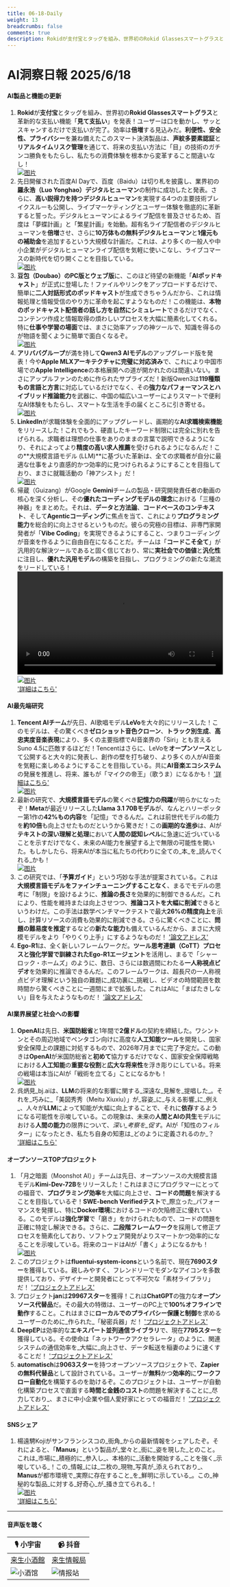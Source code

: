 ```yaml
---
title: 06-18-Daily
weight: 13
breadcrumbs: false
comments: true
description: Rokidが支付宝とタッグを組み、世界初のRokid Glassesスマートグラスと革新的な支払い機能「見て支払い」を発表！ユーザーは口を動かし、サッとスキャンするだけで支払いが完了。効率は倍増する見込みだ。利便性、安全性、プライバシーを兼ね備えたこのスマート決済製品は、声紋多要素認証とリアルタイムリスク管理を通じて、将来の支払い方法に「目」の技術のガチンコ勝負をもたらし、私たちの消費体験を根本から変革すること間違いなし！
---
```

# AI洞察日報 2025/6/18

#### **AI製品と機能の更新**
1.  **Rokid**が**支付宝**とタッグを組み、世界初の**Rokid Glassesスマートグラス**と革新的な支払い機能「**見て支払い**」を発表！ユーザーは口を動かし、サッとスキャンするだけで支払いが完了。効率は**倍増**する見込みだ。**利便性、安全性、プライバシー**を兼ね備えたこのスマート決済製品は、**声紋多要素認証**と**リアルタイムリスク管理**を通じて、将来の支払い方法に「目」の技術のガチンコ勝負をもたらし、私たちの消費体験を根本から変革すること間違いなし！ <br/> [![图片](https://autoproxy.justlikemaki.vip/?pp=https://pic.chinaz.com/picmap/202005261145133673_9.jpg)](https://autoproxy.justlikemaki.vip/?pp=https://pic.chinaz.com/picmap/202005261145133673_9.jpg) <br/>
2.  先日開催された百度AI Dayで、百度（Baidu）は切り札を披露し、業界初の**羅永浩（Luo Yonghao）デジタルヒューマン**の制作に成功したと発表。さらに、**高い説得力を持つデジタルヒューマン**を実現する4つの主要技術ブレイクスルーも公開し、ライブマーケティングとユーザー体験を徹底的に革新すると誓った。デジタルヒューマンによるライブ配信を普及させるため、百度は「夢蝶計画」と「繁星計画」を始動。超有名ライブ配信者のデジタルヒューマンを**倍増**させ、さらに**10万体もの無料デジタルヒューマン**と**1億元もの補助金**を追加するという大規模な計画だ。これは、より多くの一般人や中小企業がデジタルヒューマンライブ配信を気軽に使いこなし、ライブコマースの新時代を切り開くことを目指している。 <br/> [![图片](https://autoproxy.justlikemaki.vip/?pp=https://pic.chinaz.com/picmap/202308101450093085_0.jpg)](https://autoproxy.justlikemaki.vip/?pp=https://pic.chinaz.com/picmap/202308101450093085_0.jpg) <br/>
3.  **豆包（Doubao）のPC版とウェブ版**に、このほど待望の新機能「**AIポッドキャスト**」が正式に登場した！ファイルやリンクをアップロードするだけで、簡単に**二人対話形式のポッドキャスト**が生成できちゃうんだから、これは情報処理と情報受信のやり方に革命を起こすようなものだ！この機能は、**本物のポッドキャスト配信者の話し方を自然にシミュレート**できるだけでなく、コンテンツ作成と情報取得の煩わしいプロセスを大幅に簡素化してくれる。特に**仕事や学習の場面**では、まさに効率アップの神ツールで、知識を得るのが物語を聞くように簡単で面白くなるぞ。 <br/> [![图片](https://autoproxy.justlikemaki.vip/?pp=https://pic.chinaz.com/2025/0617/6388576568500747561503399.png)](https://autoproxy.justlikemaki.vip/?pp=https://pic.chinaz.com/2025/0617/6388576568500747561503399.png) <br/>
4.  **アリババグループ**が満を持して**Qwen3 AIモデル**のアップグレード版を発表！今や**Apple MLXアーキテクチャに完璧に対応済み**で、これにより中国市場での**Apple Intelligence**の本格展開への道が開かれたのは間違いない。まさにアップルファンのために作られたサプライズだ！新版Qwen3は**119種類もの言語と方言**に対応しているだけでなく、その**強力なパフォーマンスとハイブリッド推論能力**を武器に、中国の幅広いユーザーによりスマートで便利なAI体験をもたらし、スマートな生活を手の届くところに引き寄せる。 <br/> [![图片](https://autoproxy.justlikemaki.vip/?pp=https://pic.chinaz.com/2025/0617/6388574725442146719806256.png)](https://autoproxy.justlikemaki.vip/?pp=https://pic.chinaz.com/2025/0617/6388574725442146719806256.png) <br/>
5.  **LinkedIn**が求職体験を全面的にアップグレードし、画期的な**AI求職検索機能**をリリースした！これでもう、硬直したキーワード制限には完全に別れを告げられる。求職者は理想の仕事をありのままの言葉で説明できるようになり、それによってより**精度の高い求人推薦**を受けられるようになるんだ！この**大規模言語モデル (LLM)**に基づいた革新は、全ての求職者が自分に最適な仕事をより直感的かつ効率的に見つけられるようにすることを目指しており、まさに就職活動の「神アシスト」だ！ <br/> [![图片](https://autoproxy.justlikemaki.vip/?pp=https://pic.chinaz.com/picmap/202305291455510902_2.jpg)](https://autoproxy.justlikemaki.vip/?pp=https://pic.chinaz.com/picmap/202305291455510902_2.jpg) <br/>
6.  帰蔵（Guizang）がGoogle **Gemini**チームの製品・研究開発責任者の動画の核心を深く分析し、その**優れたコーディングモデルの理念**における「三種の神器」をまとめた。それは、**データと方法論**、**コードベースのコンテキスト**、そして**Agenticコーディング**に焦点を当て、これにより**プログラミング能力**を総合的に向上させるというものだ。彼らの究極の目標は、非専門家開発者が「**Vibe Coding**」を実現できるようにすること、つまりコーディングが音楽を作るように自由自在になることだ。チームは「**コードこそ全て**」が汎用的な解決ツールであると固く信じており、常に**実社会での価値**と**汎化性**に注目し、**優れた汎用モデル**の構築を目指し、プログラミングの新たな潮流をリードしている！
    <video src="https://youtu.be/jwbG_m-X-gE?si=u0nz9RxOaUlW_Ab" controls="controls" width="100%"></video>
    <br/> [![图片](https://cdnv2.ruguoapp.com/Ft-r8n03xds6ol7MmcJzdwcp0XsAv3.png)](https://cdnv2.ruguoapp.com/Ft-r8n03xds6ol7MmcJzdwcp0XsAv3.png) <br/> ['詳細はこちら'](https://m.okjike.com/originalPosts/6850ec3d823f9a946aa25c94)

#### **AI最先端研究**
1.  **Tencent AIチーム**が先日、AI歌唱モデル**LeVo**を大々的にリリースした！このモデルは、その驚くべき**ゼロショット音色クローン**、**トラック別生成**、**高忠実度音楽表現**により、多くの主要指標でAI音楽界の「Siri」とも言えるSuno 4.5に匹敵するほどだ！Tencentはさらに、LeVoを**オープンソース**として公開すると大々的に発表し、創作の壁を打ち破り、より多くの人がAI音楽を気軽に楽しめるようにすることを目指している。共に**AI音楽エコシステム**の発展を推進し、将来、誰もが「マイクの帝王」（歌うま）になるかも！ ['詳細はこちら'](https://levo-demo.github.io/) <br/> [![图片](https://autoproxy.justlikemaki.vip/?pp=https://pic.chinaz.com/2025/0617/6388576936088470273755124.png)](https://autoproxy.justlikemaki.vip/?pp=https://pic.chinaz.com/2025/0617/6388576936088470273755124.png) <br/>
2.  最新の研究で、**大規模言語モデル**の驚くべき**記憶力の飛躍**が明らかになったぞ！**Meta**が最近リリースした**Llama 3.1 70Bモデル**が、なんとハリーポッター第1作の**42%もの内容**を「記憶」できるんだ。これは前世代モデルの能力を**約10倍**も向上させたものだというから驚きだ！この**画期的な進歩**は、AIが**テキストの深い理解と処理**において**人間の認知レベル**に急速に近づいていることを示すだけでなく、未来のAI能力を展望する上で無限の可能性を開いた。もしかしたら、将来AIが本当に私たちの代わりに全ての_本_を_読んでくれる_かも！ <br/> [![图片](https://autoproxy.justlikemaki.vip/?pp=https://pic.chinaz.com/picmap/202111072153100579_0.jpg)](https://autoproxy.justlikemaki.vip/?pp=https://pic.chinaz.com/picmap/202111072153100579_0.jpg) <br/>
3.  この研究では、「**予算ガイド**」という巧妙な手法が提案されている。これは**大規模言語モデルをファインチューニングすることなく**、まるでモデルの思考に「制限」を設けるように、**推論の長さ**を効果的に制御できるんだ。これにより、性能を維持または向上させつつ、**推論コストを大幅に削減**できるというわけだ。この手法は数学ベンチマークテストで最大**26%の精度向上**を示し、計算リソースの消費も効果的に削減できる。さらに驚くべきことに、**問題の難易度を推定**するなどの**新たな能力**も備えているんだから、まさに大規模モデルをより「やりくり上手」にするようなものだ！ ['論文アドレス'](https://arxiv.org/abs/2506.13752)
4.  **Ego-R1**は、全く新しいフレームワークだ。**ツール思考連鎖（CoTT）**プロセスと強化学習で訓練された**Ego-R1エージェント**を活用し、まるで「シャーロック・ホームズ」のように、数日、さらには数週間にわたる**一人称視点ビデオ**を効果的に推論できるんだ。このフレームワークは、超長尺の一人称視点ビデオ理解という独自の難題に_成功裏に_挑戦し、ビデオの時間範囲を数時間から驚くべきことに一週間にまで拡張した。これはAIに「まばたきしない」目を与えたようなものだ！ ['論文アドレス'](https://arxiv.org/abs/2506.13654)

#### **AI業界展望と社会への影響**
1.  **OpenAI**は先日、**米国防総省**と1年間で**2億ドル**の契約を締結した。ワシントンとその周辺地域でペンタゴン向けに高度な**人工知能ツール**を開発し、国家安全保障上の課題に対処するもので、2026年7月までに完了予定だ。この動きは**OpenAI**が米国防総省と**初めて**協力するだけでなく、国家安全保障戦略における**人工知能**の**重要な役割**と**広大な将来性**を浮き彫りにしている。将来の戦場は本当にAIが「戦術を立てる」ことになるかも！ <br/> [![图片](https://autoproxy.justlikemaki.vip/?pp=https://pic.chinaz.com/picmap/202505261721026669_0.jpg)](https://autoproxy.justlikemaki.vip/?pp=https://pic.chinaz.com/picmap/202505261721026669_0.jpg) <br/>
2.  呉炳見_bj.aiは、**LLM**の将来的な影響に関する_深遠な_見解を_提唱した_。それを_巧みに_「美図秀秀（Meitu Xiuxiu）」が_容姿_に_与える影響_に_例え_、人々が**LLM**によって知能が大幅に向上することで、それに**依存**するようになる可能性を示唆している。この現象は、未来の**人間とAIの共生**モデルにおける**人間の能力**の限界について、_深い_考察を_促す_。AIが「知性のフィルター」になったとき、私たち自身の知恵は_どのように定義されるのか_？ ['詳細はこちら'](https://m.okjike.com/originalPosts/685105bccdf8310046e89d4c)

#### **オープンソースTOPプロジェクト**
1.  「月之暗面（Moonshot AI）」チームは先日、オープンソースの大規模言語モデル**Kimi-Dev-72B**をリリースした！これはまさにプログラマーにとっての福音で、**プログラミング効率**を大幅に向上させ、**コードの問題**を解決することを目指しているぞ！**SWE-bench Verifiedテスト**で_際立った_パフォーマンスを発揮し、特に**Docker環境**におけるコードの欠陥修正に優れている。このモデルは**強化学習**で「磨き」をかけられたもので、コードの問題を正確に特定し解決できる。さらに、**二段階フレームワーク**を採用して修正プロセスを簡素化しており、ソフトウェア開発がよりスマートかつ効率的になることを示唆している。将来のコードはAIが「書く」ようになるかも！ <br/> [![图片](https://autoproxy.justlikemaki.vip/?pp=https://pic.chinaz.com/picmap/202405240907574564_1.jpg)](https://autoproxy.justlikemaki.vip/?pp=https://pic.chinaz.com/picmap/202405240907574564_1.jpg) <br/>
2.  このプロジェクトは**fluentui-system-icons**という名前で、現在**7690スター**を獲得している。親しみやすく、フレンドリーでモダンなアイコンを多数提供しており、デザイナーと開発者にとって不可欠な「素材ライブラリ」だ！ ['プロジェクトアドレス'](https://github.com/microsoft/fluentui-system-icons)
3.  プロジェクト**jan**は**29967スター**を獲得！これは**ChatGPT**の強力な**オープンソース代替品**だ。その最大の特徴は、ユーザーのPC上で**100%オフラインで動作**すること。これはまさに**ローカルでのプライバシー保護と制御**を求めるユーザーのために_作られた_「秘密兵器」だ！ ['プロジェクトアドレス'](https://github.com/menloresearch/jan)
4.  **DeepEP**は効率的な**エキスパート並列通信ライブラリ**で、現在**7795スター**を獲得している。その使命は「ネットワークアクセラレータ」のように、関連システムの通信効率を_大幅に_向上させ、データ転送を稲妻のように速くすることだ！ ['プロジェクトアドレス'](https://github.com/deepseek-ai/DeepEP)
5.  **automatisch**は**9063スター**を持つオープンソースプロジェクトで、**Zapierの無料代替品**として設計されている。ユーザーが**無料**かつ**効率的**に**ワークフロー自動化**を構築するのを助けるぞ。このプロジェクトは、ユーザーが自動化構築プロセスで直面する**時間と金銭のコスト**の問題を解決することに_尽力しており_、まさに中小企業や個人愛好家にとっての福音だ！ ['プロジェクトアドレス'](https://github.com/automatisch/automatisch)

#### **SNSシェア**
1.  楊遠騁Kojiがサンフランシスコの_街角_からの最新情報をシェアしたぞ。それによると、「**Manus**」という製品が_堂々と_街に_姿を現した_とのこと。これは_市場に_積極的に_参入し_、本格的に_活動を開始する_ことを強く_示唆している_！この_情報_には_二枚の_現物_写真が_添えられており_、**Manus**が都市環境で_実際に存在すること_を_鮮明に示している_。この_神秘的な製品_に対する_好奇心_が_掻き立てられる_！
    <br/> [![图片](https://cdnv2.ruguoapp.com/FnpLiTZTVlHEzpuvrNxJa2xsCMsYv3.jpg)](https://cdnv2.ruguoapp.com/FnpLiTZTVlHEzpuvrNxJa2xsCMsYv3.jpg) <br/> ['詳細はこちら'](https://m.okjike.com/originalPosts/685153bb823f9a946aa99d05)

---

#### **音声版を聴く**

| 🎙️ **小宇宙** | 📹 **抖音** |
| --- | --- |
| [来生小酒館](https://www.xiaoyuzhoufm.com/podcast/683c62b7c1ca9cf575a5030e) | [来生情報局](https://www.douyin.com/user/MS4wLjABAAAAwpwqPQlu38sO38VyWgw9ZjDEnN4bMR5j8x111UxpseHR9DpB6-CveI5KRXOWuFwG)|
| ![小酒馆](https://s1.imagehub.cc/images/2025/06/24/f959f7984e9163fc50d3941d79a7f262.md.png) | ![情报站](https://s1.imagehub.cc/images/2025/06/24/7fc30805eeb831e1e2baa3a240683ca3.md.png) |